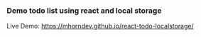 
### Demo todo list using react and local storage
Live Demo: https://mhorndev.github.io/react-todo-localstorage/
